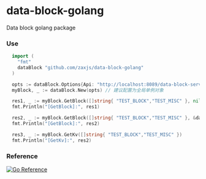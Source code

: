 # data-block-golang
Data block golang package

### Use
``` go
  import (
    "fmt"
    dataBlock "github.com/zaxjs/data-block-golang"
  )

  opts := dataBlock.Options{Api: "http://localhost:8089/data-block-service-api/v1/open, Key: "Y2wwemk4aWtnMDAwMjA4bDQ4c3VrZzB5bA==", Ttl: "5m", ShowSysField: true, ShowGroupInfo: true}
  myBlock, _ := dataBlock.New(opts) // 建议配置为全局单例对象

  res1, _ := myBlock.GetBlock([]string{ "TEST_BLOCK","TEST_MISC" }, nil)
  fmt.Println("[GetBlock]:", res1)

  res2, _ := myBlock.GetBlock([]string{ "TEST_BLOCK","TEST_MISC" }, &dataBlock.Options{ShowSysField: false, ShowGroupInfo: false})
  fmt.Println("[GetBlock]:", res2)

  res3, _ := myBlock.GetKv([]string{ "TEST_BLOCK","TEST_MISC" })
  fmt.Println("[GetKv]:", res2)
```

### Reference
[![Go Reference](https://pkg.go.dev/badge/github.com/zaxjs/data-block-golang/tree/main.svg)](https://pkg.go.dev/github.com/zaxjs/data-block-golang/tree/main)